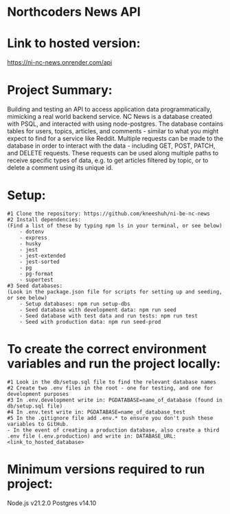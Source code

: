 # Northcoders News API

# Link to hosted version: 

https://ni-nc-news.onrender.com/api

# Project Summary:

Building and testing an API to access application data programmatically, mimicking a real world backend service. 
NC News is a database created with PSQL, and interacted with using node-postgres. The database contains tables for users, topics, articles, and comments - similar to what you might expect to find for a service like Reddit. Multiple requests can be made to the database in order to interact with the data - including GET, POST, PATCH, and DELETE requests. These requests can be used along multiple paths to receive specific types of data, e.g. to get articles filtered by topic, or to delete a comment using its unique id.

# Setup:

    #1 Clone the repository: https://github.com/kneeshuh/ni-be-nc-news
    #2 Install dependencies:
    (Find a list of these by typing npm ls in your terminal, or see below)
        - dotenv
        - express
        - husky
        - jest
        - jest-extended
        - jest-sorted
        - pg
        - pg-format
        - supertest
    #3 Seed databases:
    (Look in the package.json file for scripts for setting up and seeding, or see below)
        - Setup databases: npm run setup-dbs
        - Seed database with development data: npm run seed
        - Seed database with test data and run tests: npm run test
        - Seed with production data: npm run seed-prod

# To create the correct environment variables and run the project locally:

    #1 Look in the db/setup.sql file to find the relevant database names
    #2 Create two .env files in the root - one for testing, and one for development purposes
    #3 In .env.development write in: PGDATABASE=name_of_database (found in db/setup.sql file)
    #4 In .env.test write in: PGDATABASE=name_of_database_test
    #5 In the .gitignore file add .env.* to ensure you don't push these variables to GitHub.
    - In the event of creating a production database, also create a third .env file (.env.production) and write in: DATABASE_URL:<link_to_hosted_database>

# Minimum versions required to run project:

Node.js v21.2.0
Postgres v14.10
